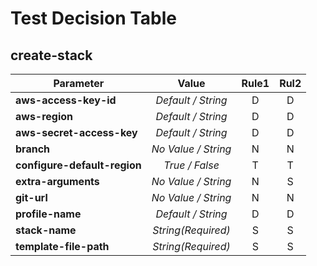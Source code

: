 # Test Decision Table

## create-stack

| Parameter | Value | Rule1 | Rul2 |
| ---- |:----:|:----:|:----:|
| **aws-access-key-id** | *Default / String* | D | D |
| **aws-region** | *Default / String* | D | D |
| **aws-secret-access-key** | *Default / String* | D | D |
| **branch** | *No Value / String* | N | N |
| **configure-default-region** | *True / False* | T | T |
| **extra-arguments** | *No Value / String* | N | S |
| **git-url** | *No Value / String* | N | N |
| **profile-name** | *Default / String* | D | D |
| **stack-name** | *String(Required)* | S | S |
| **template-file-path** | *String(Required)* | S | S |
